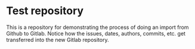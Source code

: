 # Test repository

This is a repository for demonstrating the process of doing an import from Github to Gitlab. Notice how the issues, dates, authors, commits, etc. get transferred into the new Gitlab repository.
